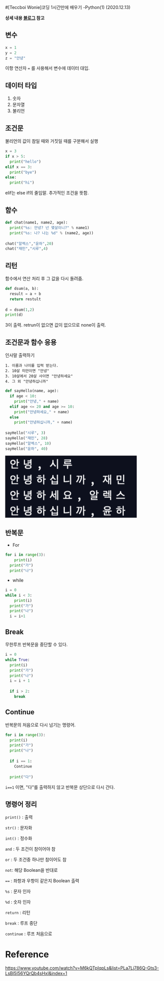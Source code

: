 #[Teccboi Wonie]코딩 1시간만에 배우기 -Python(1) (2020.12.13)



**상세 내용 [블로그](https://greedysiru.tistory.com/23) 참고**



## 변수

```python
x = 1
y = 2
z = "안녕"
```

이항 연산자 `=`  를 사용해서 변수에 데이터 대입.



## 데이터 타입

1. 숫자
2. 문자열
3. 불리언



## 조건문

불리언의 값이 참일 때와 거짓일 때를 구분해서 실행

```python
x = 3
if x > 5:
  print("hello")
elif x == 3:
  print("bye")
else:
  print("hi")
```

elif는 else if의 줄임말. 추가적인 조건을 뜻함.



## 함수

```python
def chat(name1, name2, age):
  print("%s: 안녕? 넌 몇살이니?" % name1)
  print("%s: 나? 나는 %d" % (name2, age))
  
chat("알렉스","윤하",20)
chat("재민","시루",4)
```



## 리턴

함수에서 연산 처리 후 그 값을 다시 돌려줌.

```python
def dsum(a, b):
  result = a + b
  return restult

d = dsum(1,2)
print(d)
```

3이 출력. retrun이 없으면 값이 없으므로 none이 출력.



## 조건문과 함수 응용

인사말 출력하기

	1. 이름과 나이를 입력 받는다.
	2. 10살 미만이면 "안녕"
	3. 10살에서 20살 사이면 "안녕하세요"
	4. 그 외 "안녕하십니까"

```python
def sayHello(name, age):
  if age < 10:
    print("안녕," + name)
  elif age <= 20 and age >= 10:
    print("안녕하세요," + name)
  else
  	print("안녕하십니까," + name)
    
sayHello("시루", 3)
sayHello("재민", 28)
sayHello("알렉스", 10)
sayHello("윤하", 40)
```

![인사말](./images/Python1-1.png)



## 반복문

* For

```python
for i in range(3):
	print(i)
  print("가")
  print("나")
```



* while

```python
i = 0
while i < 3:
	print(i)
  print("가")
  print("나")
  i = i+1
```



## Break

무한루프 반복문을 중단할 수 있다.

```python
i = 0
while True:
  print(i)
  print("가")
  print("나")
  i = i + 1
  
  if i > 2:
    break
```



## Continue

반복문의 처음으로 다시 넘기는 명령어.

```python
for i in range(3):
  print(i)
  print("가")
  print("나")
  
  if i == 1:
    Continue
    
  print("다") 
```

`i==1` 이면, "다"를 출력하지 않고 반복문 상단으로 다시 간다.



## 명령어 정리

`print()` : 출력

`str()` : 문자화

`int()` :  정수화

`and` : 두 조건이 참이어야 참

`or` : 두 조건중 하나만 참이어도 참

`not`: 해당 Boolean을 반대로

`==` : 좌항과 우항이 같은지 Boolean 출력

`%s` : 문자 인자

`%d` : 숫자 인자

`return` : 리턴

`break` : 루프 중단

`continue` : 루프 처음으로



# Reference

https://www.youtube.com/watch?v=M6kQTpIqpLs&list=PLa7Lj786Q-Gts3-LsBl5I56YQrQb4sHxI&index=1

